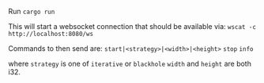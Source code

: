 Run `cargo run`

This will start a websocket connection that should be available via:
`wscat -c http://localhost:8080/ws`

Commands to then send are:
`start|<strategy>|<width>|<height>`
`stop`
`info`

where `strategy` is one of `iterative` or `blackhole`
`width` and `height` are both i32.